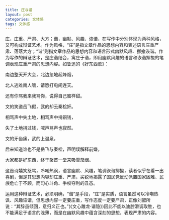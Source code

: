 ```yaml
---
title: 庄与谐
layout: post
categories: 文体感
tags: 文体感
---
```


庄，庄重、严肃、大方；谐，幽默、风趣、诙谐，在写作中分别体现为两种风格，又可构成辩证艺术。作为风格，“庄”是指文章作品的思想内容和表述语言庄重严肃、落落大方；“谐”则指文章作品的思想内容和语言形式幽默风趣、挪揄诙谐。作为写作的辩证艺术，是庄谐结合，寓庄于谐，即用幽默风趣的语言和诙谐揶揄的笔调表现庄重严肃的思想内容。如鲁迅的《好东西歌》：

南边整天开大会，北边忽地起烽烟，

北人逃难南人嚷，请愿打电闹连天。

还有你骂我来我骂你，说得自己蜜样甜。

文的笑道岳飞假，武的却云秦桧奸。

相骂声中失土地，相骂声中捐铜钱，

失了土地捐过钱，喊声骂声也寂然。

文的牙齿痛，武的上温泉，

后来知道谁也不是岳飞与秦桧，声明误解释前嫌，

大家都是好东西，终于聚首一堂来吸雪茄烟。

这首诗嬉笑怒骂，冷嘲热讽，语言幽默、风趣，笔调诙谐揶揄，读者似乎在看一出喜剧，但是其思想内容却庄重、严肃，尖锐地揭露了国民党反动派置国家困难、民族危亡于不顾，而勾心斗角、争权夺利的丑态。

运用这种辩证艺术，必须明确，“谐”是手段，“庄”是实质，语言虽然可以冷嘲热讽、风趣诙谐，但思想内容一定要庄重，写作态度一定要严肃，正像刘勰所说：“其辞虽倾回，意归义正也。”(《文心雕龙·谐隐》)因此不能以油腔滑调取胜，也不能满足于语言的浅薄，而是在幽默风趣中蕴含深刻的思想，表现严肃的内容。 